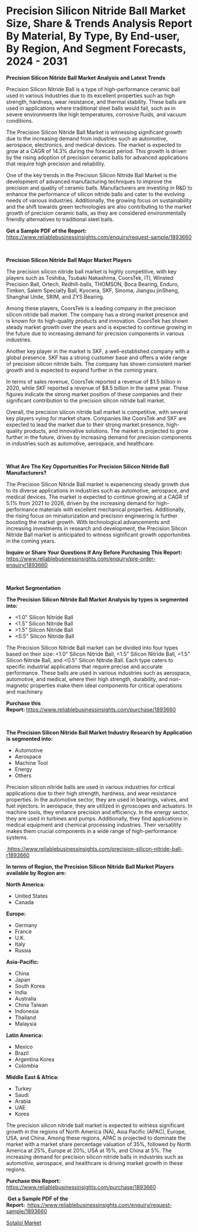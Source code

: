 <p><h1>Precision Silicon Nitride Ball Market Size, Share & Trends Analysis Report By Material, By Type, By End-user, By Region, And Segment Forecasts, 2024 - 2031</h1></p><p><strong>Precision Silicon Nitride Ball Market Analysis and Latest Trends</strong></p>
<p><p>Precision Silicon Nitride Ball is a type of high-performance ceramic ball used in various industries due to its excellent properties such as high strength, hardness, wear resistance, and thermal stability. These balls are used in applications where traditional steel balls would fail, such as in severe environments like high temperatures, corrosive fluids, and vacuum conditions.</p><p>The Precision Silicon Nitride Ball Market is witnessing significant growth due to the increasing demand from industries such as automotive, aerospace, electronics, and medical devices. The market is expected to grow at a CAGR of 14.3% during the forecast period. This growth is driven by the rising adoption of precision ceramic balls for advanced applications that require high precision and reliability.</p><p>One of the key trends in the Precision Silicon Nitride Ball Market is the development of advanced manufacturing techniques to improve the precision and quality of ceramic balls. Manufacturers are investing in R&D to enhance the performance of silicon nitride balls and cater to the evolving needs of various industries. Additionally, the growing focus on sustainability and the shift towards green technologies are also contributing to the market growth of precision ceramic balls, as they are considered environmentally friendly alternatives to traditional steel balls.</p></p>
<p><strong>Get a Sample PDF of the Report:&nbsp;</strong> <a href="https://www.reliablebusinessinsights.com/enquiry/request-sample/1893660">https://www.reliablebusinessinsights.com/enquiry/request-sample/1893660</a></p>
<p>&nbsp;</p>
<p><strong>Precision Silicon Nitride Ball Major Market Players</strong></p>
<p><p>The precision silicon nitride ball market is highly competitive, with key players such as Toshiba, Tsubaki Nakashima, CoorsTek, ITI, Winsted Precision Ball, Ortech, Redhill-balls, THOMSON, Boca Bearing, Enduro, Timken, Salem Specialty Ball, Kyocera, SKF, Sinoma, Jiangsu jinSheng, Shanghai Unite, SRIM, and ZYS Bearing.</p><p>Among these players, CoorsTek is a leading company in the precision silicon nitride ball market. The company has a strong market presence and is known for its high-quality products and innovation. CoorsTek has shown steady market growth over the years and is expected to continue growing in the future due to increasing demand for precision components in various industries.</p><p>Another key player in the market is SKF, a well-established company with a global presence. SKF has a strong customer base and offers a wide range of precision silicon nitride balls. The company has shown consistent market growth and is expected to expand further in the coming years.</p><p>In terms of sales revenue, CoorsTek reported a revenue of $1.5 billion in 2020, while SKF reported a revenue of $8.5 billion in the same year. These figures indicate the strong market position of these companies and their significant contribution to the precision silicon nitride ball market.</p><p>Overall, the precision silicon nitride ball market is competitive, with several key players vying for market share. Companies like CoorsTek and SKF are expected to lead the market due to their strong market presence, high-quality products, and innovative solutions. The market is projected to grow further in the future, driven by increasing demand for precision components in industries such as automotive, aerospace, and healthcare.</p></p>
<p>&nbsp;</p>
<p><strong>What Are The Key Opportunities For Precision Silicon Nitride Ball Manufacturers?</strong></p>
<p><p>The Precision Silicon Nitride Ball market is experiencing steady growth due to its diverse applications in industries such as automotive, aerospace, and medical devices. The market is expected to continue growing at a CAGR of 5.1% from 2021 to 2026, driven by the increasing demand for high-performance materials with excellent mechanical properties. Additionally, the rising focus on miniaturization and precision engineering is further boosting the market growth. With technological advancements and increasing investments in research and development, the Precision Silicon Nitride Ball market is anticipated to witness significant growth opportunities in the coming years.</p></p>
<p><strong>Inquire or Share Your Questions If Any Before Purchasing This Report:</strong> <a href="https://www.reliablebusinessinsights.com/enquiry/pre-order-enquiry/1893660">https://www.reliablebusinessinsights.com/enquiry/pre-order-enquiry/1893660</a></p>
<p>&nbsp;</p>
<p><strong>Market Segmentation</strong></p>
<p><strong>The Precision Silicon Nitride Ball Market Analysis by types is segmented into:</strong></p>
<p><ul><li><1.0" Silicon Nitride Ball</li><li><1.5" Silicon Nitride Ball</li><li>>1.5" Silicon Nitride Ball</li><li><0.5" Silicon Nitride Ball</li></ul></p>
<p><p>The Precision Silicon Nitride Ball market can be divided into four types based on their size: <1.0" Silicon Nitride Ball, <1.5" Silicon Nitride Ball, >1.5" Silicon Nitride Ball, and <0.5" Silicon Nitride Ball. Each type caters to specific industrial applications that require precise and accurate performance. These balls are used in various industries such as aerospace, automotive, and medical, where their high strength, durability, and non-magnetic properties make them ideal components for critical operations and machinery.</p></p>
<p><strong>Purchase this Report:&nbsp;</strong><a href="https://www.reliablebusinessinsights.com/purchase/1893660">https://www.reliablebusinessinsights.com/purchase/1893660</a></p>
<p>&nbsp;</p>
<p><strong>The Precision Silicon Nitride Ball Market Industry Research by Application is segmented into:</strong></p>
<p><ul><li>Automotive</li><li>Aerospace</li><li>Machine Tool</li><li>Energy</li><li>Others</li></ul></p>
<p><p>Precision silicon nitride balls are used in various industries for critical applications due to their high strength, hardness, and wear resistance properties. In the automotive sector, they are used in bearings, valves, and fuel injectors. In aerospace, they are utilized in gyroscopes and actuators. In machine tools, they enhance precision and efficiency. In the energy sector, they are used in turbines and pumps. Additionally, they find applications in medical equipment and chemical processing industries. Their versatility makes them crucial components in a wide range of high-performance systems.</p></p>
<p><a href="https://www.reliablebusinessinsights.com/precision-silicon-nitride-ball-r1893660">&nbsp;https://www.reliablebusinessinsights.com/precision-silicon-nitride-ball-r1893660</a></p>
<p><strong>In terms of Region, the Precision Silicon Nitride Ball Market Players available by Region are:</strong></p>
<p>
    <p> <strong> North America: </strong>
        <ul>
            <li>United States</li>
            <li>Canada</li>
        </ul>
        </p> 
    <p> <strong> Europe: </strong>
        <ul>
            <li>Germany</li>
            <li>France</li>
            <li>U.K.</li>
            <li>Italy</li>
            <li>Russia</li>
        </ul>
        </p> 
    <p> <strong> Asia-Pacific: </strong>
        <ul>
            <li>China</li>
            <li>Japan</li>
            <li>South Korea</li>
            <li>India</li>
            <li>Australia</li>
            <li>China Taiwan</li>
            <li>Indonesia</li>
            <li>Thailand</li>
            <li>Malaysia</li>
        </ul>
        </p> 
    <p> <strong> Latin America: </strong>
        <ul>
            <li>Mexico</li>
            <li>Brazil</li>
            <li>Argentina Korea</li>
            <li>Colombia</li>
        </ul>
        </p> 
    <p> <strong> Middle East & Africa: </strong>
        <ul>
            <li>Turkey</li>
            <li>Saudi</li>
            <li>Arabia</li>
            <li>UAE</li>
            <li>Korea</li>
        </ul>
    </p>
    </p>
<p><p>The precision silicon nitride ball market is expected to witness significant growth in the regions of North America (NA), Asia Pacific (APAC), Europe, USA, and China. Among these regions, APAC is projected to dominate the market with a market share percentage valuation of 35%, followed by North America at 25%, Europe at 20%, USA at 15%, and China at 5%. The increasing demand for precision silicon nitride balls in industries such as automotive, aerospace, and healthcare is driving market growth in these regions.</p></p>
<p><strong>Purchase this Report: </strong><a href="https://www.reliablebusinessinsights.com/purchase/1893660">https://www.reliablebusinessinsights.com/purchase/1893660</a></p>
<p>&nbsp;<strong>Get a Sample PDF of the Report:&nbsp;&nbsp;</strong><a href="https://www.reliablebusinessinsights.com/enquiry/request-sample/1893660">https://www.reliablebusinessinsights.com/enquiry/request-sample/1893660</a></p>
<p><strong></strong></p>
<p><p><a href="https://issuu.com/reportprime-2/docs/sotalol-market-size-2030.pptx">Sotalol Market</a></p></p>